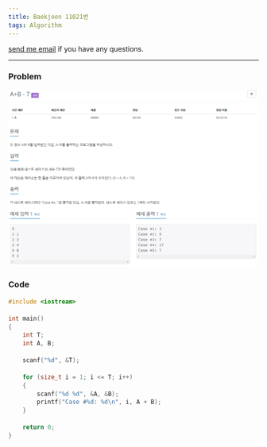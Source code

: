 ```yaml
---
title: Baekjoon 11021번
tags: Algorithm
---
```


[send me email](mailto:jewel7492@gmail.com) if you have any questions.

<!--more-->

---
### Problem  
   
![그림1](/assets/Baekjoon/11021/1.PNG)  

### Code  
```cpp
#include <iostream>

int main()
{
    int T;
    int A, B;

    scanf("%d", &T);

    for (size_t i = 1; i <= T; i++)
    {
        scanf("%d %d", &A, &B);
        printf("Case #%d: %d\n", i, A + B);
    }

    return 0;
}

```